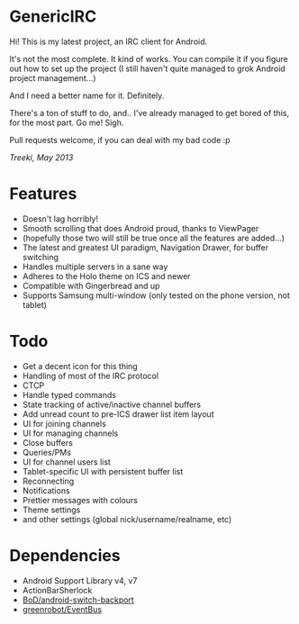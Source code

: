 GenericIRC
==========

Hi! This is my latest project, an IRC client for Android.

It's not the most complete. It kind of works. You can compile it if you figure
out how to set up the project (I still haven't quite managed to grok Android
project management...)

And I need a better name for it. Definitely.

There's a ton of stuff to do, and.. I've already managed to get bored of this,
for the most part. Go me! Sigh.

Pull requests welcome, if you can deal with my bad code :p

*Treeki, May 2013*

# Features

- Doesn't lag horribly!
- Smooth scrolling that does Android proud, thanks to ViewPager
- (hopefully those two will still be true once all the features are added...)
- The latest and greatest UI paradigm, Navigation Drawer, for buffer switching
- Handles multiple servers in a sane way
- Adheres to the Holo theme on ICS and newer
- Compatible with Gingerbread and up
- Supports Samsung multi-window (only tested on the phone version, not tablet)

# Todo

- Get a decent icon for this thing
- Handling of most of the IRC protocol
- CTCP
- Handle typed commands
- State tracking of active/inactive channel buffers
- Add unread count to pre-ICS drawer list item layout
- UI for joining channels
- UI for managing channels
- Close buffers
- Queries/PMs
- UI for channel users list
- Tablet-specific UI with persistent buffer list
- Reconnecting
- Notifications
- Prettier messages with colours
- Theme settings
- and other settings (global nick/username/realname, etc)

# Dependencies

- Android Support Library v4, v7
- ActionBarSherlock
- [BoD/android-switch-backport](https://github.com/BoD/android-switch-backport)
- [greenrobot/EventBus](https://github.com/greenrobot/EventBus)

